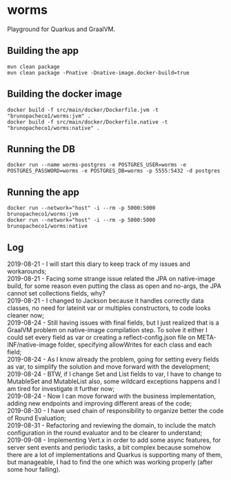 # worms
Playground for Quarkus and GraalVM.

## Building the app
```
mvn clean package
mvn clean package -Pnative -Dnative-image.docker-build=true
```
## Building the docker image
```
docker build -f src/main/docker/Dockerfile.jvm -t "brunopacheco1/worms:jvm" .
docker build -f src/main/docker/Dockerfile.native -t "brunopacheco1/worms:native" .
```
## Running the DB
```
docker run --name worms-postgres -e POSTGRES_USER=worms -e POSTGRES_PASSWORD=worms -e POSTGRES_DB=worms -p 5555:5432 -d postgres
```
## Running the app
```
docker run --network="host" -i --rm -p 5000:5000 brunopacheco1/worms:jvm
docker run --network="host" -i --rm -p 5000:5000 brunopacheco1/worms:native
```
## Log
2019-08-21 - I will start this diary to keep track of my issues and workarounds;\
2019-08-21 - Facing some strange issue related the JPA on native-image build, for some reason even putting the class as open and no-args, the JPA cannot set collections fields, why?\
2019-08-21 - I changed to Jackson because it handles correctly data classes, no need for lateinit var or multiples constructors, to code looks cleaner now;\
2019-08-24 - Still having issues with final fields, but I just realized that is a GraalVM problem on native-image compilation step. To solve it either I could set every field as var or creating a reflect-config.json file on META-INF/native-image folder, specifying allowWrites for each class and each field;\
2019-08-24 - As I know already the problem, going for setting every fields as var, to simplify the solution and move forward with the development;\
2019-08-24 - BTW, if I change Set and List fields to var, I have to change to MutableSet and MutableList also, some wildcard exceptions happens and I am tired for investigate it further now;\
2019-08-24 - Now I can move forward with the business implementation, adding new endpoints and improving different areas of the code;\
2019-08-30 - I have used chain of responsibility to organize better the code of Round Evaluation;\
2019-08-31 - Refactoring and reviewing the domain, to include the match configuration in the round evaluator and to be clearer to understand;\
2019-09-08 - Implementing Vert.x in order to add some async features, for server sent events and periodic tasks, a bit complex because somehow there are a lot of implementations and Quarkus is supporting many of them, but manageable, I had to find the one which was working properly (after some hour failing).